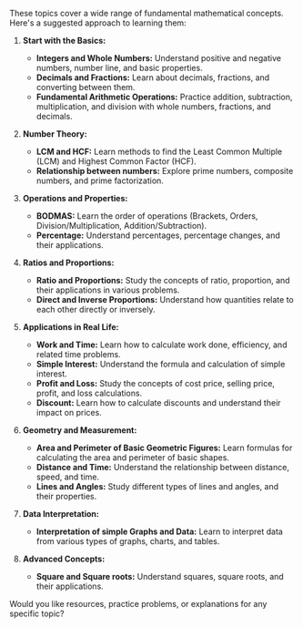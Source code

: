 These topics cover a wide range of fundamental mathematical concepts. Here's a suggested approach to learning them:

1. **Start with the Basics:**
   - **Integers and Whole Numbers:** Understand positive and negative numbers, number line, and basic properties.
   - **Decimals and Fractions:** Learn about decimals, fractions, and converting between them.
   - **Fundamental Arithmetic Operations:** Practice addition, subtraction, multiplication, and division with whole numbers, fractions, and decimals.

2. **Number Theory:**
   - **LCM and HCF:** Learn methods to find the Least Common Multiple (LCM) and Highest Common Factor (HCF).
   - **Relationship between numbers:** Explore prime numbers, composite numbers, and prime factorization.

3. **Operations and Properties:**
   - **BODMAS:** Learn the order of operations (Brackets, Orders, Division/Multiplication, Addition/Subtraction).
   - **Percentage:** Understand percentages, percentage changes, and their applications.

4. **Ratios and Proportions:**
   - **Ratio and Proportions:** Study the concepts of ratio, proportion, and their applications in various problems.
   - **Direct and Inverse Proportions:** Understand how quantities relate to each other directly or inversely.

5. **Applications in Real Life:**
   - **Work and Time:** Learn how to calculate work done, efficiency, and related time problems.
   - **Simple Interest:** Understand the formula and calculation of simple interest.
   - **Profit and Loss:** Study the concepts of cost price, selling price, profit, and loss calculations.
   - **Discount:** Learn how to calculate discounts and understand their impact on prices.

6. **Geometry and Measurement:**
   - **Area and Perimeter of Basic Geometric Figures:** Learn formulas for calculating the area and perimeter of basic shapes.
   - **Distance and Time:** Understand the relationship between distance, speed, and time.
   - **Lines and Angles:** Study different types of lines and angles, and their properties.

7. **Data Interpretation:**
   - **Interpretation of simple Graphs and Data:** Learn to interpret data from various types of graphs, charts, and tables.

8. **Advanced Concepts:**
   - **Square and Square roots:** Understand squares, square roots, and their applications.

Would you like resources, practice problems, or explanations for any specific topic?
